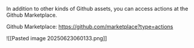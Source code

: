 
In addition to other kinds of Github assets, you can access actions at the Github Marketplace.

Github Marketplace:
https://github.com/marketplace?type=actions

![[Pasted image 20250623060133.png]]